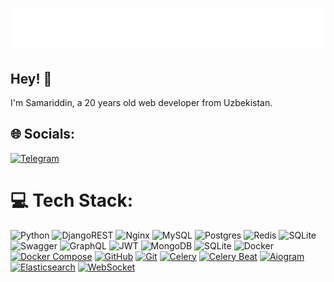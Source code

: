 <h1 align="center">
  <img src="name.svg" alt="Tohirbek Ahmedov" />
</h1>

## Hey! 👋
I'm Samariddin, a 20 years old web developer from Uzbekistan.

## 🌐 Socials:
[![Telegram](https://img.shields.io/badge/Telegram-2CA5E0?style=for-the-badge&logo=telegram&logoColor=white)](https://t.me/Tohir_PD)

# 💻 Tech Stack:
![Python](https://img.shields.io/badge/python-3670A0?style=for-the-badge&logo=python&logoColor=ffdd54) ![DjangoREST](https://img.shields.io/badge/DJANGO-REST-ff1709?style=for-the-badge&logo=django&logoColor=white&color=ff1709&labelColor=gray) ![Nginx](https://img.shields.io/badge/nginx-%23009639.svg?style=for-the-badge&logo=nginx&logoColor=white) ![MySQL](https://img.shields.io/badge/mysql-%2300000f.svg?style=for-the-badge&logo=mysql&logoColor=white) ![Postgres](https://img.shields.io/badge/postgres-%23316192.svg?style=for-the-badge&logo=postgresql&logoColor=white) ![Redis](https://img.shields.io/badge/redis-%23DD0031.svg?style=for-the-badge&logo=redis&logoColor=white) ![SQLite](https://img.shields.io/badge/sqlite-%2307405e.svg?style=for-the-badge&logo=sqlite&logoColor=white) ![Swagger](https://img.shields.io/badge/-Swagger-%23Clojure?style=for-the-badge&logo=swagger&logoColor=white) ![GraphQL](https://img.shields.io/badge/-GraphQL-E10098?style=for-the-badge&logo=graphql&logoColor=white) ![JWT](https://img.shields.io/badge/JWT-black?style=for-the-badge&logo=JSON%20web%20tokens) ![MongoDB](https://img.shields.io/badge/MongoDB-%234ea94b.svg?style=for-the-badge&logo=mongodb&logoColor=white) ![SQLite](https://img.shields.io/badge/sqlite-%2307405e.svg?style=for-the-badge&logo=sqlite&logoColor=white) ![Docker](https://img.shields.io/badge/docker-%230db7ed.svg?style=for-the-badge&logo=docker&logoColor=white) [![Docker Compose](https://img.shields.io/badge/Docker%20Compose-2496ED?style=for-the-badge&logo=docker&logoColor=white)](https://docs.docker.com/compose/)
 [![GitHub](https://img.shields.io/badge/GitHub-100000?style=for-the-badge&logo=github&logoColor=white)](https://github.com/kam1lovic) [![Git](https://img.shields.io/badge/Git-F05032?style=for-the-badge&logo=git&logoColor=white)](https://github.com/your_username) [![Celery](https://img.shields.io/badge/Celery-%2300BD00.svg?style=for-the-badge&logo=celery&logoColor=white)](https://docs.celeryproject.org/en/stable/) [![Celery Beat](https://img.shields.io/badge/Celery%20Beat-%2300BD00.svg?style=for-the-badge&logo=celery&logoColor=white)](https://docs.celeryproject.org/en/stable/userguide/periodic-tasks.html) [![Aiogram](https://img.shields.io/badge/Aiogram-0072C6?style=for-the-badge&logo=telegram&logoColor=white)](https://github.com/aiogram/aiogram) [![Elasticsearch](https://img.shields.io/badge/Elasticsearch-005571?style=for-the-badge&logo=elasticsearch&logoColor=white)](https://www.elastic.co/) [![WebSocket](https://img.shields.io/badge/WebSocket-010101?style=for-the-badge&logo=websocket&logoColor=white)](https://developer.mozilla.org/en-US/docs/Web/API/WebSocket)
